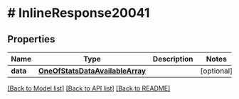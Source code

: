 # # InlineResponse20041

## Properties

Name | Type | Description | Notes
------------ | ------------- | ------------- | -------------
**data** | [**OneOfStatsDataAvailableArray**](OneOfStatsDataAvailableArray.md) |  | [optional]

[[Back to Model list]](../../README.md#models) [[Back to API list]](../../README.md#endpoints) [[Back to README]](../../README.md)
